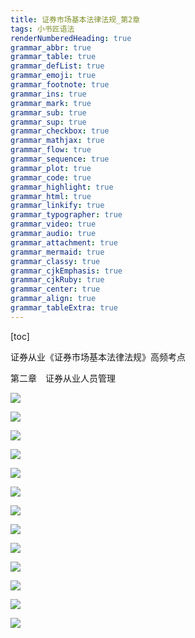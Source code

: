 ```yaml
---
title: 证券市场基本法律法规_第2章
tags: 小书匠语法
renderNumberedHeading: true
grammar_abbr: true
grammar_table: true
grammar_defList: true
grammar_emoji: true
grammar_footnote: true
grammar_ins: true
grammar_mark: true
grammar_sub: true
grammar_sup: true
grammar_checkbox: true
grammar_mathjax: true
grammar_flow: true
grammar_sequence: true
grammar_plot: true
grammar_code: true
grammar_highlight: true
grammar_html: true
grammar_linkify: true
grammar_typographer: true
grammar_video: true
grammar_audio: true
grammar_attachment: true
grammar_mermaid: true
grammar_classy: true
grammar_cjkEmphasis: true
grammar_cjkRuby: true
grammar_center: true
grammar_align: true
grammar_tableExtra: true
---
```


[toc]

证券从业《证券市场基本法律法规》高频考点

第二章　证券从业人员管理

![](https://raw.githubusercontent.com/OliverRen/olili_blog_img/master/证券市场基本法律法规_第2章/2020913/1600001255274.png)

![](https://raw.githubusercontent.com/OliverRen/olili_blog_img/master/证券市场基本法律法规_第2章/2020913/1600001257569.png)

![](https://raw.githubusercontent.com/OliverRen/olili_blog_img/master/证券市场基本法律法规_第2章/2020913/1600001261125.png)

![](https://raw.githubusercontent.com/OliverRen/olili_blog_img/master/证券市场基本法律法规_第2章/2020913/1600001263623.png)

![](https://raw.githubusercontent.com/OliverRen/olili_blog_img/master/证券市场基本法律法规_第2章/2020913/1600001275557.png)

![](https://raw.githubusercontent.com/OliverRen/olili_blog_img/master/证券市场基本法律法规_第2章/2020913/1600001279289.png)

![](https://raw.githubusercontent.com/OliverRen/olili_blog_img/master/证券市场基本法律法规_第2章/2020913/1600001282237.png)

![](https://raw.githubusercontent.com/OliverRen/olili_blog_img/master/证券市场基本法律法规_第2章/2020913/1600001286468.png)

![](https://raw.githubusercontent.com/OliverRen/olili_blog_img/master/证券市场基本法律法规_第2章/2020913/1600001289351.png)

![](https://raw.githubusercontent.com/OliverRen/olili_blog_img/master/证券市场基本法律法规_第2章/2020913/1600001291565.png)

![](https://raw.githubusercontent.com/OliverRen/olili_blog_img/master/证券市场基本法律法规_第2章/2020913/1600001294219.png)

![](https://raw.githubusercontent.com/OliverRen/olili_blog_img/master/证券市场基本法律法规_第2章/2020913/1600001297068.png)

![](https://raw.githubusercontent.com/OliverRen/olili_blog_img/master/证券市场基本法律法规_第2章/2020913/1600001299884.png)
